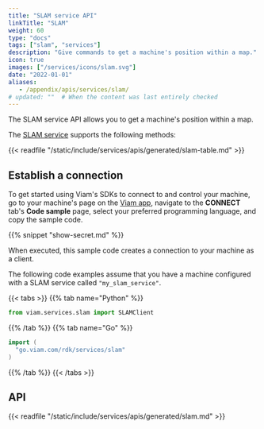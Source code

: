 ```yaml
---
title: "SLAM service API"
linkTitle: "SLAM"
weight: 60
type: "docs"
tags: ["slam", "services"]
description: "Give commands to get a machine's position within a map."
icon: true
images: ["/services/icons/slam.svg"]
date: "2022-01-01"
aliases:
   - /appendix/apis/services/slam/
# updated: ""  # When the content was last entirely checked
---
```


The SLAM service API allows you to get a machine's position within a map.

The [SLAM service](/operate/reference/services/slam/) supports the following methods:

{{< readfile "/static/include/services/apis/generated/slam-table.md" >}}

## Establish a connection

To get started using Viam's SDKs to connect to and control your machine, go to your machine's page on the [Viam app](https://app.viam.com), navigate to the **CONNECT** tab's **Code sample** page, select your preferred programming language, and copy the sample code.

{{% snippet "show-secret.md" %}}

When executed, this sample code creates a connection to your machine as a client.

The following code examples assume that you have a machine configured with a SLAM service called `"my_slam_service"`.

{{< tabs >}}
{{% tab name="Python" %}}

```python
from viam.services.slam import SLAMClient
```

{{% /tab %}}
{{% tab name="Go" %}}

```go
import (
  "go.viam.com/rdk/services/slam"
)
```

{{% /tab %}}
{{< /tabs >}}

## API

{{< readfile "/static/include/services/apis/generated/slam.md" >}}
